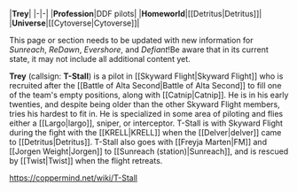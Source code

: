 |**Trey**|
|-|-|
|**Profession**|DDF pilots|
|**Homeworld**|[[Detritus\|Detritus]]|
|**Universe**|[[Cytoverse\|Cytoverse]]|

This page or section needs to be updated with new information for *Sunreach*, *ReDawn*, *Evershore*, and *Defiant*!Be aware that in its current state, it may not include all additional content yet.

**Trey** (callsign: **T-Stall**) is a pilot in [[Skyward Flight\|Skyward Flight]] who is recruited after the [[Battle of Alta Second\|Battle of Alta Second]] to fill one of the team's empty positions, along with [[Catnip\|Catnip]]. He is in his early twenties, and despite being older than the other Skyward Flight members, tries his hardest to fit in.
He is specialized in some area of piloting and flies either a [[Largo\|largo]], sniper, or interceptor.
T-Stall is with Skyward Flight during the fight with the [[KRELL\|KRELL]] when the [[Delver\|delver]] came to [[Detritus\|Detritus]]. T-Stall also goes with [[Freyja Marten\|FM]] and [[Jorgen Weight\|Jorgen]] to [[Sunreach (station)\|Sunreach]], and is rescued by [[Twist\|Twist]] when the flight retreats.



https://coppermind.net/wiki/T-Stall